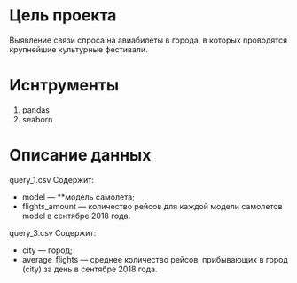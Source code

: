 # Цель проекта #
Выявление связи спроса на авиабилеты в города, в которых проводятся крупнейшие культурные фестивали.

# Иснтрументы #
1. pandas
2. seaborn

# Описание данных #
query_1.csv 
Содержит:
  - model — **модель самолета;
  - flights_amount — количество рейсов для каждой модели самолетов model в сентябре 2018 года.

query_3.csv
Содержит:
  - city — город;
  - average_flights — среднее количество рейсов, прибывающих в город (city) за день в сентябре 2018 года.